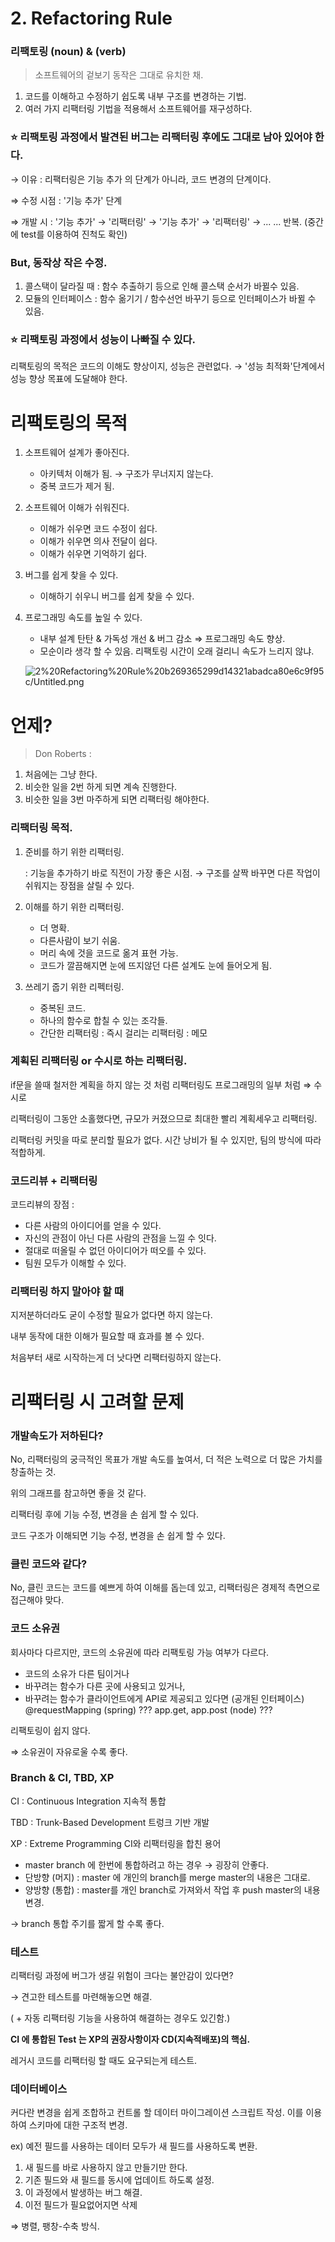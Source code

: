 # 2. Refactoring Rule

### 리팩토링 (noun) & (verb)

> 소프트웨어의 겉보기 동작은 그대로 유치한 채.
1. 코드를 이해하고 수정하기 쉽도록 내부 구조를 변경하는 기법.
2. 여러 가지 리팩터링 기법을 적용해서 소프트웨어를 재구성하다.

### ⭐ 리팩토링 과정에서 발견된 버그는 리팩터링 후에도 그대로 남아 있어야 한다.

→ 이유 : 리팩터링은 기능 추가 의 단계가 아니라, 코드 변경의 단계이다.

⇒ 수정 시점 : '기능 추가' 단계

⇒ 개발 시 : '기능 추가' → '리팩터링' → '기능 추가' → '리팩터링' → ... ... 반복.
(중간에 test를 이용하여 진척도 확인)

### But, 동작상 작은 수정.

1. 콜스택이 달라질 때 : 함수 추출하기 등으로 인해 콜스택 순서가 바뀔수 있음.
2. 모듈의 인터페이스 : 함수 옮기기 / 함수선언 바꾸기 등으로 인터페이스가 바뀔 수 있음.

### ⭐ 리팩토링 과정에서 성능이 나빠질 수 있다.

리팩토링의 목적은 코드의 이해도 향상이지, 성능은 관련없다.
→ '성능 최적화'단계에서 성능 향상 목표에 도달해야 한다.

# 리팩토링의 목적

1. 소프트웨어 설계가 좋아진다.
    - 아키텍처 이해가 됨. → 구조가 무너지지 않는다.
    - 중복 코드가 제거 됨.
2. 소프트웨어 이해가 쉬워진다.
    - 이해가 쉬우면 코드 수정이 쉽다.
    - 이해가 쉬우면 의사 전달이 쉽다.
    - 이해가 쉬우면 기억하기 쉽다.
3. 버그를 쉽게 찾을 수 있다.
    - 이해하기 쉬우니 버그를 쉽게 찾을 수 있다.
4. 프로그래밍 속도를 높일 수 있다.
    - 내부 설계 탄탄 & 가독성 개선 & 버그 감소 ⇒ 프로그래밍 속도 향상.
    - 모순이라 생각 할 수 있음. 리팩토링 시간이 오래 걸리니 속도가 느리지 않냐.

    ![2%20Refactoring%20Rule%20b269365299d14321abadca80e6c9f95c/Untitled.png](2%20Refactoring%20Rule%20b269365299d14321abadca80e6c9f95c/Untitled.png)

# 언제?

> Don Roberts :
1. 처음에는 그냥 한다.
2. 비슷한 일을 2번 하게 되면 계속 진행한다.
3. 비슷한 일을 3번 마주하게 되면 리팩터링 해야한다.

### 리팩터링 목적.

1. 준비를 하기 위한 리팩터링.

    : 기능을 추가하기 바로 직전이 가장 좋은 시점. → 구조를 살짝 바꾸면 다른 작업이 쉬워지는 장점을 살릴 수 있다.

2. 이해를 하기 위한 리팩터링.
    - 더 명확.
    - 다른사람이 보기 쉬움.
    - 머리 속에 것을 코드로 옮겨 표현 가능.
    - 코드가 깔끔해지면 눈에 뜨지않던 다른 설계도 눈에 들어오게 됨.
3. 쓰레기 줍기 위한 리펙터링.
    - 중복된 코드.
    - 하나의 함수로 합칠 수 있는 조각들.
    - 간단한 리팩터링 : 즉시
    걸리는 리팩터링 : 메모

### 계획된 리팩터링 or 수시로 하는 리팩터링.

if문을 쓸때 철저한 계획을 하지 않는 것 처럼 리팩터링도 프로그래밍의 일부 처럼 ⇒ 수시로

리팩터링이 그동안 소홀했다면, 규모가 커졌으므로 최대한 빨리 계획세우고 리팩터링.

리팩터링 커밋을 따로 분리할 필요가 없다. 시간 낭비가 될 수 있지만, 팀의 방식에 따라 적합하게.

### 코드리뷰 + 리팩터링

코드리뷰의 장점 : 

- 다른 사람의 아이디어를 얻을 수 있다.
- 자신의 관점이 아닌 다른 사람의 관점을 느낄 수 잇다.
- 절대로 떠올릴 수 없던 아이디어가 떠오를 수 있다.
- 팀원 모두가 이해할 수 있다.

### 리팩터링 하지 말아야 할 때

지저분하더라도 굳이 수정할 필요가 없다면 하지 않는다.

내부 동작에 대한 이해가 필요할 때 효과를 볼 수 있다.

처음부터 새로 시작하는게 더 낫다면 리팩터링하지 않는다.

# 리팩터링 시 고려할 문제

### 개발속도가 저하된다?

No, 리팩터링의 궁극적인 목표가 개발 속도를 높여서, 더 적은 노력으로 더 많은 가치를 창출하는 것.

위의 그래프를 참고하면 좋을 것 같다.

리팩터링 후에 기능 수정, 변경을 손 쉽게 할 수 있다.

코드 구조가 이해되면 기능 수정, 변경을 손 쉽게 할 수 있다.

### 클린 코드와 같다?

No, 클린 코드는 코드를 예쁘게 하여 이해를 돕는데 있고,
리팩터링은 경제적 측면으로 접근해야 맞다.

### 코드 소유권

회사마다 다르지만, 코드의 소유권에 따라 리팩토링 가능 여부가 다르다.

- 코드의 소유가 다른 팀이거나
- 바꾸려는 함수가 다른 곳에 사용되고 있거나,
- 바꾸려는 함수가 클라이언트에게 API로 제공되고 있다면 (공개된 인터페이스)
@requestMapping  (spring)  ???
app.get,   app.post  (node)    ???

리팩토링이 쉽지 않다.

⇒ 소유권이 자유로울 수록 좋다.

### Branch & CI, TBD, XP

CI : Continuous Integration 지속적 통합

TBD : Trunk-Based Development 트렁크 기반 개발

XP : Extreme Programming  CI와 리팩터링을 합친 용어

- master branch 에 한번에 통합하려고 하는 경우 → 굉장히 안좋다.
- 단방향 (머지) : master 에 개인의 branch를 merge 
master의 내용은 그대로.
- 양방향 (통합) : master를 개인 branch로 가져와서 작업 후 push
master의 내용 변경.

→ branch 통합 주기를 짧게 할 수록 좋다.

### 테스트

리팩터링 과정에 버그가 생길 위험이 크다는 불안감이 있다면?

→ 견고한 테스트를 마련해놓으면 해결.

( + 자동 리팩터링 기능을 사용하여 해결하는 경우도 있긴함.)

**CI 에 통합된 Test 는 XP의 권장사항이자 CD(지속적배포)의 핵심.**

레거시 코드를 리팩터링 할 때도 요구되는게 테스트.

### 데이터베이스

커다란 변경을 쉽게 조합하고 컨트롤 할 데이터 마이그레이션 스크립트 작성.
이를 이용하여 스키마에 대한 구조적 변경.

ex) 예전 필드를 사용하는 데이터 모두가 새 필드를 사용하도록 변환.

1. 새 필드를 바로 사용하지 않고 만들기만 한다.
2. 기존 필드와 새 필드를 동시에 업데이트 하도록 설정.
3. 이 과정에서 발생하는 버그 해결.
4. 이전 필드가 필요없어지면 삭제

⇒ 병렬, 팽창-수축 방식.